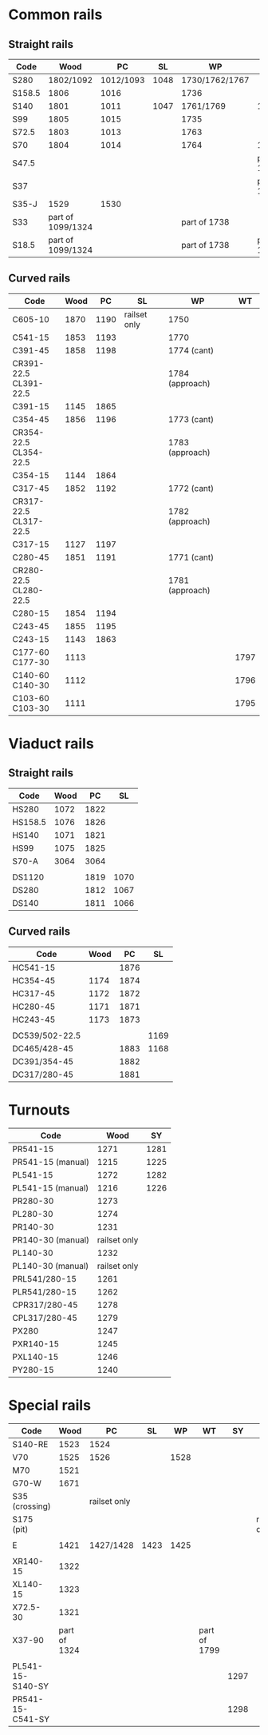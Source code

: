 # Common rails
## Straight rails

Code | Wood | PC | SL | WP | WT
--- | --- | --- | --- | --- | ---
S280 | 1802/1092 | 1012/1093 | 1048 | 1730/1762/1767
S158.5 | 1806 | 1016 || 1736
S140 | 1801 | 1011 | 1047 | 1761/1769 | 1793
S99 | 1805 | 1015 || 1735
S72.5 | 1803 | 1013 || 1763
S70 | 1804 | 1014 || 1764 | 1792/1789/1794
S47.5 ||||| part of 1798/1799
S37 ||||| part of 1798/1799
S35-J | 1529 | 1530 
S33 | part of 1099/1324 ||| part of 1738
S18.5 | part of 1099/1324 ||| part of 1738 | part of 1798/1799

## Curved rails

Code | Wood | PC | SL | WP | WT
--- | --- | --- | --- | --- | ---
C605-10 | 1870 | 1190 | railset only | 1750
C541-15 | 1853 | 1193 || 1770
C391-45 | 1858 | 1198 || 1774 (cant)
CR391-22.5<br>CL391-22.5 |||| 1784 (approach)
C391-15 | 1145 | 1865
C354-45 | 1856 | 1196 || 1773 (cant)
CR354-22.5<br>CL354-22.5 |||| 1783 (approach)
C354-15 | 1144 | 1864
C317-45 | 1852 | 1192 || 1772 (cant)
CR317-22.5<br>CL317-22.5 |||| 1782 (approach)
C317-15 | 1127 | 1197
C280-45 | 1851 | 1191 || 1771 (cant)
CR280-22.5<br>CL280-22.5 |||| 1781 (approach)
C280-15 | 1854 | 1194
C243-45 | 1855 | 1195
C243-15 | 1143 | 1863
C177-60<br>C177-30 | 1113 |||| 1797
C140-60<br>C140-30 | 1112 |||| 1796
C103-60<br>C103-30 | 1111 |||| 1795

# Viaduct rails
## Straight rails

Code | Wood | PC | SL
--- | --- | --- | ---
HS280 | 1072 | 1822
HS158.5 | 1076 | 1826
HS140 | 1071 | 1821
HS99 | 1075 | 1825
S70-A | 3064 | 3064
|||
DS1120 || 1819 | 1070
DS280 || 1812 | 1067
DS140 || 1811 | 1066

## Curved rails

Code | Wood | PC | SL
--- | --- | --- | ---
HC541-15 || 1876
HC354-45 | 1174 | 1874
HC317-45 | 1172 | 1872
HC280-45 | 1171 | 1871
HC243-45 | 1173 | 1873
|||
DC539/502-22.5 ||| 1169
DC465/428-45 || 1883 | 1168
DC391/354-45 || 1882
DC317/280-45 || 1881

# Turnouts

Code | Wood | SY
--- | --- | ---
PR541-15 | 1271 | 1281
PR541-15 (manual) | 1215 | 1225
PL541-15 | 1272 | 1282
PL541-15 (manual) | 1216 | 1226
PR280-30 | 1273
PL280-30 | 1274
PR140-30 | 1231
PR140-30 (manual) | railset only
PL140-30 | 1232
PL140-30 (manual) | railset only
PRL541/280-15 | 1261
PLR541/280-15 | 1262
CPR317/280-45 | 1278
CPL317/280-45 | 1279
PX280 | 1247
PXR140-15 | 1245
PXL140-15 | 1246
PY280-15 | 1240

# Special rails

Code | Wood | PC | SL | WP | WT | SY | PT
--- | --- | --- | --- | --- | --- | --- | ---
S140-RE | 1523 | 1524
V70 | 1525 | 1526 || 1528
M70 | 1521
G70-W | 1671
S35 (crossing) || railset only
S175 (pit) ||||||| railset only
|||
E | 1421 | 1427/1428 | 1423 | 1425
|||
XR140-15 | 1322
XL140-15 | 1323
X72.5-30 | 1321
X37-90 | part of 1324 |||| part of 1799
|||
PL541-15-S140-SY |||||| 1297
PR541-15-C541-SY |||||| 1298
